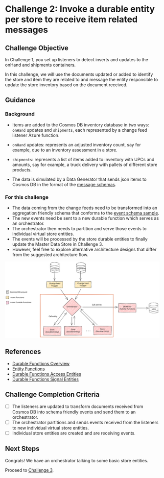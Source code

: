 # Challenge 2: Invoke a durable entity per store to receive item related messages

## Challenge Objective

In Challenge 1, you set up listeners to detect inserts and updates to the onHand and shipments containers.

In this challenge, we will use the documents updated or added to identify the store and item they are related to and message the entity responsible to update the store inventory based on the document received.

## Guidance

### Background

- Items are added to the Cosmos DB inventory database in two ways: `onHand` updates and `shipments`, each represented by a change feed listener Azure function.

- `onHand` updates: represents an adjusted inventory count, say for example, due to an inventory assessment in a store.
- `shipments`: represents a list of items added to inventory with UPCs and amounts, say for example, a truck delivery with pallets of different store products.

- The data is simulated by a Data Generator that sends json items to Cosmos DB in the format of the [message schemas](message-schema-definitions.md).

### For this challenge

- The data coming from the change feeds need to be transformed into an aggregation friendly schema that conforms to the [event schema sample](suggested-event-schemas.md).
- The new events need be sent to a new durable function which serves as an orchestrator.
- The orchestrator then needs to partition and serve those events to individual virtual store entities.
- The events will be processed by the store durable entities to finally update the Master Data Store in Challenge 3.
- However, feel free to explore alternative architecture designs that differ from the suggested architecture flow.

![Focus for Challenge 2](./images/Challenge02Focus.svg)

## References

- [Durable Functions Overview](https://docs.microsoft.com/en-us/azure/azure-functions/durable/durable-functions-overview?tabs=csharp)
- [Entity Functions](https://docs.microsoft.com/en-us/azure/azure-functions/durable/durable-functions-entities?tabs=csharp)
- [Durable Functions Access Entities](https://docs.microsoft.com/en-us/azure/azure-functions/durable/durable-functions-entities?tabs=csharp#access-entities)
- [Durable Functions Signal Entities](https://docs.microsoft.com/en-us/azure/azure-functions/durable/durable-functions-http-api#signal-entity)

## Challenge Completion Criteria

- [ ] The listeners are updated to transform documents received from Cosmos DB into schema friendly events and send them to an orchestrator.
- [ ] The orchestrator partitions and sends events received from the listeners to new individual virtual store entities.
- [ ] Individual store entities are created and are receiving events.

## Next Steps

Congrats! We have an orchestrator talking to some basic store entities.

Proceed to [Challenge 3](challenge-003.md).
